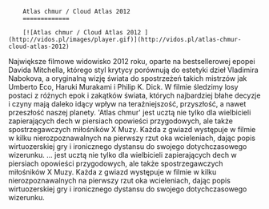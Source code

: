 
        Atlas chmur / Cloud Atlas 2012 
        =============
        
        [![Atlas chmur / Cloud Atlas 2012 ](http://vidos.pl/images/player.gif)](http://vidos.pl/atlas-chmur-cloud-atlas-2012)
        
        
 Największe filmowe widowisko 2012 roku, oparte na bestsellerowej epopei Davida Mitchella, którego styl krytycy porównują do estetyki dzieł Vladimira Nabokova, a oryginalną wizję świata do spostrzeżeń takich mistrzów jak Umberto Eco, Haruki Murakami i Philip K. Dick. W filmie śledzimy losy postaci z różnych epok i zakątków świata, których najbardziej błahe decyzje i czyny mają daleko idący wpływ na teraźniejszość, przyszłość, a nawet przeszłość naszej planety. 'Atlas chmur' jest ucztą nie tylko dla wielbicieli zapierających dech w piersiach opowieści przygodowych, ale także spostrzegawczych miłośników X Muzy. Każda z gwiazd występuje w filmie w kilku nierozpoznawalnych na pierwszy rzut oka wcieleniach, dając popis wirtuozerskiej gry i ironicznego dystansu do swojego dotychczasowego wizerunku.  ... jest ucztą nie tylko dla wielbicieli zapierających dech w piersiach opowieści przygodowych, ale także spostrzegawczych miłośników X Muzy. Każda z gwiazd występuje w filmie w kilku nierozpoznawalnych na pierwszy rzut oka wcieleniach, dając popis wirtuozerskiej gry i ironicznego dystansu do swojego dotychczasowego wizerunku.
    